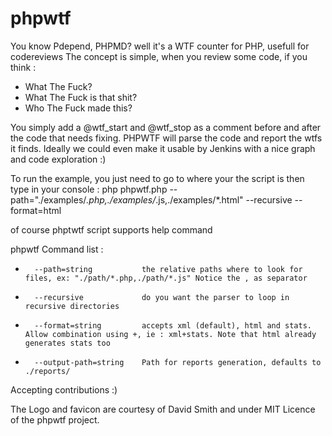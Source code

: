 phpwtf
======

You know Pdepend, PHPMD? well it's a WTF counter for PHP, usefull for codereviews
The concept is simple, when you review some code, if you think :
 - What The Fuck? 
 - What The Fuck is that shit? 
 - Who The Fuck made this? 

You simply add a @wtf_start and @wtf_stop as a comment before and after the code that needs fixing.
PHPWTF will parse the code and report the wtfs it finds.
Ideally we could even make it usable by Jenkins with a nice graph and code exploration :)

To run the example, you just need to go to where your the script is then type in your console :
php phpwtf.php --path="./examples/*.php,./examples/*.js,./examples/*.html" --recursive --format=html

of course phptwtf script supports help command

phpwtf Command list :
 -       --path=string           the relative paths where to look for files, ex: "./path/*.php,./path/*.js" Notice the , as separator
 -       --recursive             do you want the parser to loop in recursive directories
 -       --format=string         accepts xml (default), html and stats. Allow combination using +, ie : xml+stats. Note that html already generates stats too
 -       --output-path=string    Path for reports generation, defaults to ./reports/



Accepting contributions :)

The Logo and favicon are courtesy of David Smith and under MIT Licence of the phpwtf project.